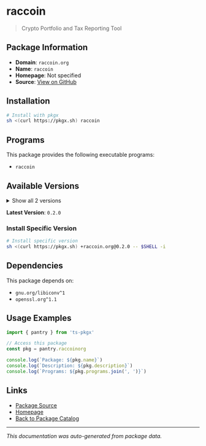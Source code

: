 # raccoin

> Crypto Portfolio and Tax Reporting Tool

## Package Information

- **Domain**: `raccoin.org`
- **Name**: `raccoin`
- **Homepage**: Not specified
- **Source**: [View on GitHub](https://github.com/pkgxdev/pantry/tree/main/projects/raccoin.org/package.yml)

## Installation

```bash
# Install with pkgx
sh <(curl https://pkgx.sh) raccoin
```

## Programs

This package provides the following executable programs:

- `raccoin`

## Available Versions

<details>
<summary>Show all 2 versions</summary>

- `0.2.0`, `0.1.0`

</details>

**Latest Version**: `0.2.0`

### Install Specific Version

```bash
# Install specific version
sh <(curl https://pkgx.sh) +raccoin.org@0.2.0 -- $SHELL -i
```

## Dependencies

This package depends on:

- `gnu.org/libiconv^1`
- `openssl.org^1.1`

## Usage Examples

```typescript
import { pantry } from 'ts-pkgx'

// Access this package
const pkg = pantry.raccoinorg

console.log(`Package: ${pkg.name}`)
console.log(`Description: ${pkg.description}`)
console.log(`Programs: ${pkg.programs.join(', ')}`)
```

## Links

- [Package Source](https://github.com/pkgxdev/pantry/tree/main/projects/raccoin.org/package.yml)
- [Homepage](#)
- [Back to Package Catalog](../package-catalog.md)

---

*This documentation was auto-generated from package data.*
